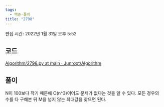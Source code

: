 ```yaml
---
tags:
  - 백준-풀이
title: "2798"
---
```


편집 시간: 2022년 1월 31일 오후 5:52

## 코드

[Algorithm/2798.py at main · Junroot/Algorithm](https://github.com/Junroot/Algorithm/blob/main/backjoon/2798.py)

## 풀이

N이 100보다 작기 때문에 O(n^3)이어도 문제가 없다는 것을 알 수 있다. 모든 경우의 수를 다 구해본 뒤 M을 넘지 않는 최대값을 찾으면 된다.
